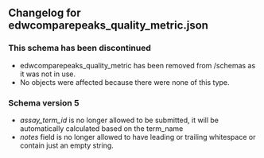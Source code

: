 ## Changelog for edwcomparepeaks_quality_metric.json

### This schema has been discontinued

* edwcomparepeaks_quality_metric has been removed from /schemas as it was not in use.
* No objects were affected because there were none of this type.

### Schema version 5

* *assay_term_id* is no longer allowed to be submitted, it will be automatically calculated based on the term_name
* *notes* field is no longer allowed to have leading or trailing whitespace or contain just an empty string.